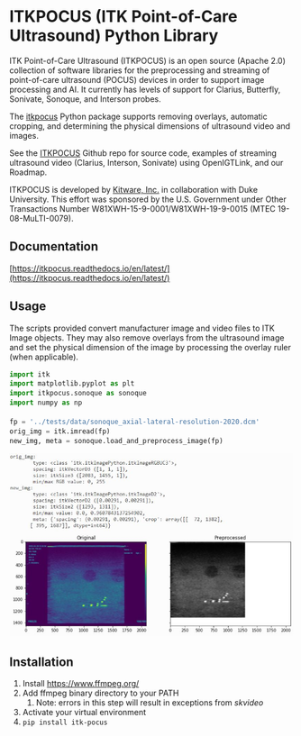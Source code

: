 # ITKPOCUS (ITK Point-of-Care Ultrasound) Python Library
ITK Point-of-Care Ultrasound (ITKPOCUS) is an open source (Apache 2.0) collection of software libraries for the preprocessing and streaming of point-of-care ultrasound (POCUS) devices in order to support image processing and AI.  It currently has levels of support for Clarius, Butterfly, Sonivate, Sonoque, and Interson probes.

The [itkpocus](https://pypi.org/project/itk-pocus/) Python package supports removing overlays, automatic cropping, and determining the physical dimensions of ultrasound video and images.

See the [ITKPOCUS](https://github.com/KitwareMedical/ITKPOCUS) Github repo for source code, examples of streaming ultrasound video (Clarius, Interson, Sonivate) using OpenIGTLink, and our Roadmap.

ITKPOCUS is developed by [Kitware, Inc.](https://www.kitware.com) in collaboration with Duke University.  This effort was sponsored by the U.S. Government under Other Transactions Number W81XWH-15-9-0001/W81XWH-19-9-0015 (MTEC 19-08-MuLTI-0079).

## Documentation
[https://itkpocus.readthedocs.io/en/latest/](https://itkpocus.readthedocs.io/en/latest/)

## Usage
The scripts provided convert manufacturer image and video files to ITK Image objects.  They may also remove overlays from the ultrasound image and set the physical dimension of the image by processing the overlay ruler (when applicable).

```python
import itk
import matplotlib.pyplot as plt
import itkpocus.sonoque as sonoque
import numpy as np

fp = '../tests/data/sonoque_axial-lateral-resolution-2020.dcm'
orig_img = itk.imread(fp)
new_img, meta = sonoque.load_and_preprocess_image(fp)
```
![](../docs/_static/itkpocus-screenshot.jpg)

## Installation
1. Install <https://www.ffmpeg.org/>
2. Add ffmpeg binary directory to your PATH
    1. Note: errors in this step will result in exceptions from _skvideo_
3. Activate your virtual environment
4. `pip install itk-pocus`

